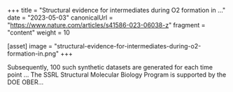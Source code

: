 +++
title = "Structural evidence for intermediates during O2 formation in ..."
date = "2023-05-03"
canonicalUrl = "https://www.nature.com/articles/s41586-023-06038-z"
fragment = "content"
weight = 10

[asset]
    image = "structural-evidence-for-intermediates-during-o2-formation-in.png"
+++

Subsequently, 100 such synthetic datasets are generated for each time point 
... The SSRL Structural Molecular Biology Program is supported by the DOE 
OBER...

